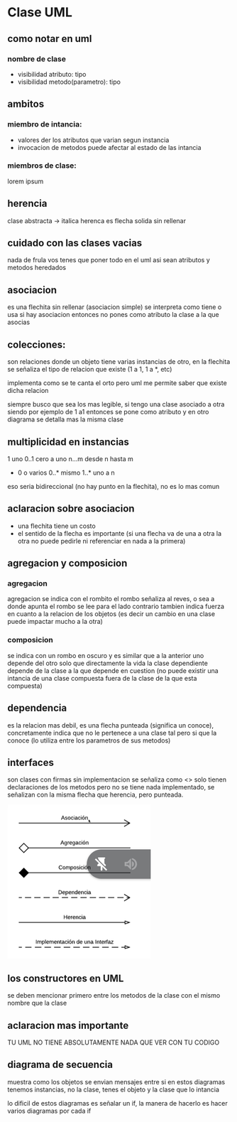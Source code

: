 # Clase UML

## como notar en uml

### nombre de clase

 - visibilidad atributo: tipo
 - visibilidad metodo(parametro): tipo

## ambitos

### miembro de intancia: 

- valores der los atributos que varian segun instancia
- invocacion de metodos puede afectar al estado de las intancia

### miembros de clase: 
 lorem ipsum

## herencia
 
 clase abstracta -> italica
 herenca es flecha solida sin rellenar

## cuidado con las clases vacias

nada de frula vos tenes que poner todo en el uml asi sean atributos y metodos heredados

## asociacion

es una flechita sin rellenar (asociacion simple) se interpreta como tiene o usa
si hay asociacion entonces no pones como atributo la clase a la que asocias

## colecciones: 
son relaciones donde un objeto tiene varias instancias de otro, en la flechita se señaliza el tipo de relacion que existe (1 a 1, 1 a *, etc)

implementa como se te canta el orto pero uml me permite saber que existe dicha relacion

siempre busco que sea los mas legible, si tengo una clase asociado a otra siendo por ejemplo de 1 a1 entonces se pone como atributo y en otro diagrama se detalla mas la misma clase

## multiplicidad en instancias

1 uno
0..1 cero a uno
n...m desde n hasta m
* 0 o varios
0..* mismo
1..* uno a n

eso seria bidireccional (no hay punto en la flechita),  no es lo mas comun
 
## aclaracion sobre asociacion

- una flechita tiene un costo
- el sentido de la flecha es importante (si una flecha va de una a otra la otra no puede pedirle ni referenciar en nada a la primera)

## agregacion y composicion

### agregacion

agregacion se indica con el rombito el rombo señaliza al reves, o sea a donde apunta el rombo se lee para el lado contrario
tambien indica fuerza en cuanto a la relacion de los objetos (es decir un cambio en una clase puede impactar mucho a la otra)
 
### composicion
se indica con un rombo en oscuro y es similar que a la anterior uno depende del otro solo que directamente la vida la clase dependiente depende de la clase a la que depende en cuestion (no puede existir una intancia de una clase compuesta fuera de la clase de la que esta compuesta)

## dependencia

es la relacion mas debil, es una flecha punteada (significa un conoce), concretamente indica que no le pertenece a una clase tal pero si que la conoce (lo utiliza entre los parametros de sus metodos)

## interfaces

son clases con firmas sin implementacion se señaliza como <<interface>> solo tienen declaraciones de los metodos pero no se tiene nada implementado, se señalizan con la misma flecha que herencia, pero punteada.

![resumen de flechas](image.png)

## los constructores en UML

se deben mencionar primero entre los metodos de la clase con el mismo nombre que la clase

## aclaracion mas importante

TU UML NO TIENE ABSOLUTAMENTE NADA QUE VER CON TU CODIGO

## diagrama de secuencia

muestra como los objetos se envian mensajes entre si
en estos diagramas tenemos instancias, no la clase, tenes el objeto y la clase que lo intancia

lo dificil de estos diagramas es señalar un if, la manera de hacerlo es hacer varios diagramas por cada if